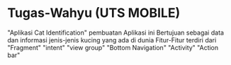 # Tugas-Wahyu (UTS MOBILE)
"Aplikasi Cat Identification"
pembuatan Aplikasi ini Bertujuan sebagai data dan informasi jenis-jenis kucing yang ada di dunia
Fitur-Fitur terdiri dari
"Fragment"
"intent"
"view group"
"Bottom Navigation"
"Activity"
"Action bar"
